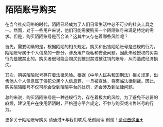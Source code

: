 # 陌陌账号购买

在当今社交网络的时代，陌陌已经成为了人们日常生活中必不可少的社交工具之一。然而，对于一些用户来说，他们可能需要购买一个陌陌账号来满足特定的需求。但是，购买陌陌账号是否合法？这其中又存在着哪些风险呢？

首先，需要明确的是，根据陌陌的相关规定，购买和出售陌陌账号是违规的行为。陌陌账号属于个人信息的一部分，涉及用户隐私和安全问题，因此未经授权的买卖行为是被禁止的。购买者很可能会购买到被封禁或被注销的账号，从而造成经济损失。

其次，购买陌陌账号存在着法律风险。根据《中华人民共和国刑法》相关规定，出售他人个人信息属于侵犯公民个人信息罪，一旦被查处，将面临法律制裁。因此，购买陌陌账号不仅可能会受到陌陌平台的处罚，还会涉及到法律问题。

总的来说，购买陌陌账号是一种违规行为，存在着极大的风险。为了避免不必要的麻烦，建议用户在使用陌陌时，严格遵守平台规定，不参与购买或出售账号的行为。

更多关于陌陌账号购买 请通过✈与我们联系,感谢阅读,谢谢！[请点击这里✈](https://t.me/lm66bot)